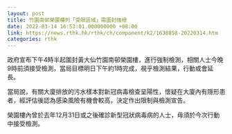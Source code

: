 ```yaml
---
layout: post
title: 竹園南邨榮園樓列「受限區域」需圍封強檢
date: 2022-03-14 16:53:01.000000000 +08:00
link: https://news.rthk.hk/rthk/ch/component/k2/1638858-20220314.htm
categories: rthk
---
```


政府宣布下午4時半起圍封黃大仙竹園南邨榮園樓，進行強制檢測，相關人士今晚9時前須接受檢測，當局目標明日下午約1時完成，視乎檢測結果，行動或會延長。

當局說，有關大廈排放的污水樣本對新冠病毒檢查呈陽性，懷疑在大廈內有隱形患者，經評估後認為感染風險有機會較高，決定作出限制與檢測宣告。

榮園樓內曾於去年12月31日或之後確診新型冠狀病毒病的人士，毋須於今次行動中接受檢測。
